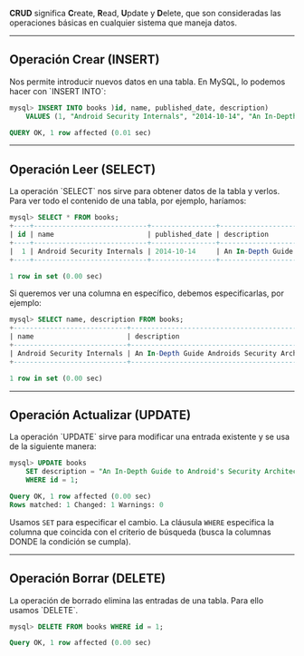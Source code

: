 **CRUD** significa **C**reate, **R**ead, **U**pdate y **D**elete, que son consideradas las operaciones básicas en cualquier sistema que maneja datos.

----------------------
<h2>Operación Crear (INSERT)</h2>
Nos permite introducir nuevos datos en una tabla. En MySQL, lo podemos hacer con `INSERT INTO`:

```sql
mysql> INSERT INTO books )id, name, published_date, description)
	VALUES (1, "Android Security Internals", "2014-10-14", "An In-Depth Guide to Android's Security Architecture");

QUERY OK, 1 row affected (0.01 sec)

```

------------------------
<h2>Operación Leer (SELECT)</h2>
La operación `SELECT` nos sirve para obtener datos de la tabla y verlos. Para ver todo el contenido de una tabla, por ejemplo, haríamos:

```sql
mysql> SELECT * FROM books;
+----+----------------------------+----------------+----------------------------+
| id | name                       | published_date | description                |
+----+----------------------------+----------------+----------------------------+
|  1 | Android Security Internals | 2014-10-14     | An In-Depth Guide to And...|
+----+----------------------------+----------------+----------------------------+

1 row in set (0.00 sec)
```

Si queremos ver una columna en específico, debemos especificarlas, por ejemplo:

```sql
mysql> SELECT name, description FROM books;
+----------------------------+--------------------------------------------------+
| name                       | description                                      |
+----------------------------+--------------------------------------------------+
| Android Security Internals | An In-Depth Guide Androids Security Architecture |
+----------------------------+--------------------------------------------------+

1 row in set (0.00 sec)   
```

----------------------------
<h2>Operación Actualizar (UPDATE)</h2>
La operación `UPDATE` sirve para modificar una entrada existente y se usa de la siguiente manera:

```sql
mysql> UPDATE books
	SET description = "An In-Depth Guide to Android's Security Architecture."
	WHERE id = 1;

Query OK, 1 row affected (0.00 sec)
Rows matched: 1 Changed: 1 Warnings: 0
```

Usamos `SET` para especificar el cambio. La cláusula `WHERE` especifica la columna que coincida con el criterio de búsqueda (busca la columnas DONDE la condición se cumpla).

---------------------
<h2>Operación Borrar (DELETE)</h2>
La operación de borrado elimina las entradas de una tabla. Para ello usamos `DELETE`.

```sql
mysql> DELETE FROM books WHERE id = 1;

Query OK, 1 row affected (0.00 sec)
```

